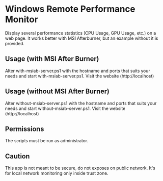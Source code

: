 # Windows Remote Performance Monitor

Display several performance statistics (CPU Usage, GPU Usage, etc.) on a web page.
It works better with MSI Afterburner, but an example without it is provided.

## Usage (with MSI After Burner)

Alter with-msiab-server.ps1 with the hostname and ports that suits your needs and start with-msiab-server.ps1.
Visit the website (http://localhost)

## Usage (without MSI After Burner)

Alter without-msiab-server.ps1 with the hostname and ports that suits your needs and start without-msiab-server.ps1.
Visit the website (http://localhost)

## Permissions

The scripts must be run as administrator.

## Caution

This app is not meant to be secure, do not exposes on public network. It's for local network monitoring only inside trust zone.